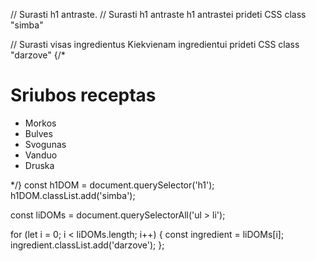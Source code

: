 // Surasti h1 antraste.
// Surasti h1 antraste h1 antrastei prideti CSS class "simba"

// Surasti visas ingredientus Kiekvienam ingredientui prideti CSS class "darzove"
{/* 
    <h1>Sriubos receptas</h1>
    <ul>
        <li>Morkos</li>
        <li>Bulves</li>
        <li>Svogunas</li>
        <li>Vanduo</li>
        <li>Druska</li>
    </ul> 
*/}
const h1DOM = document.querySelector('h1');
h1DOM.classList.add('simba');

const liDOMs = document.querySelectorAll('ul > li');

for (let i = 0; i < liDOMs.length; i++) {
    const ingredient = liDOMs[i];
    ingredient.classList.add('darzove');
};

